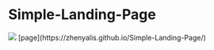 # Simple-Landing-Page
<img src='readme.png'>
[page](https://zhenyalis.github.io/Simple-Landing-Page/)
